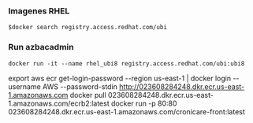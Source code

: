 ### Imagenes RHEL

```console
$docker search registry.access.redhat.com/ubi
```

### Run azbacadmin
```console
docker run -it --name rhel_ubi8 registry.access.redhat.com/ubi:ubi8
```


export 
aws ecr get-login-password --region us-east-1 | docker login --username AWS --password-stdin http://023608284248.dkr.ecr.us-east-1.amazonaws.com
docker pull 023608284248.dkr.ecr.us-east-1.amazonaws.com/ecrb2:latest
docker run -p 80:80 023608284248.dkr.ecr.us-east-1.amazonaws.com/cronicare-front:latest